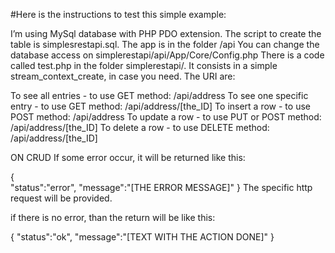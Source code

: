 #Here is the instructions to test this simple example:

I’m using MySql database with PHP PDO extension.
The script to create the table is simplesrestapi.sql. 
The app is in the folder /api
You can change the database access on simplerestapi/api/App/Core/Config.php
There is a code called test.php in the folder simplerestapi/. It consists in a simple stream_context_create, in case you need.
The URI are:

To see all entries - to use GET method: /api/address
To see one specific entry - to use GET method: /api/address/[the_ID]
To insert a row - to use POST method: /api/address
To update a row - to use PUT or POST method: /api/address/[the_ID]
To delete a row - to use DELETE method: /api/address/[the_ID]

ON CRUD
If some error occur, it will be returned like this:

{	
	"status":"error",
	"message":"[THE ERROR MESSAGE]"
}
The specific http request will be provided.

if there is no error, than the return will be like this:

{
	"status":"ok",
	"message":"[TEXT WITH THE ACTION DONE]"
}


